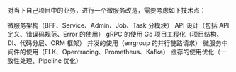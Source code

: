 对当下自己项目中的业务，进行一个微服务改造，需要考虑如下技术点：

微服务架构（BFF、Service、Admin、Job、Task 分模块）
API 设计（包括 API 定义、错误码规范、Error 的使用）
gRPC 的使用
Go 项目工程化（项目结构、DI、代码分层、ORM 框架）
并发的使用（errgroup 的并行链路请求）
微服务中间件的使用（ELK、Opentracing、Prometheus、Kafka）
缓存的使用优化（一致性处理、Pipeline 优化）